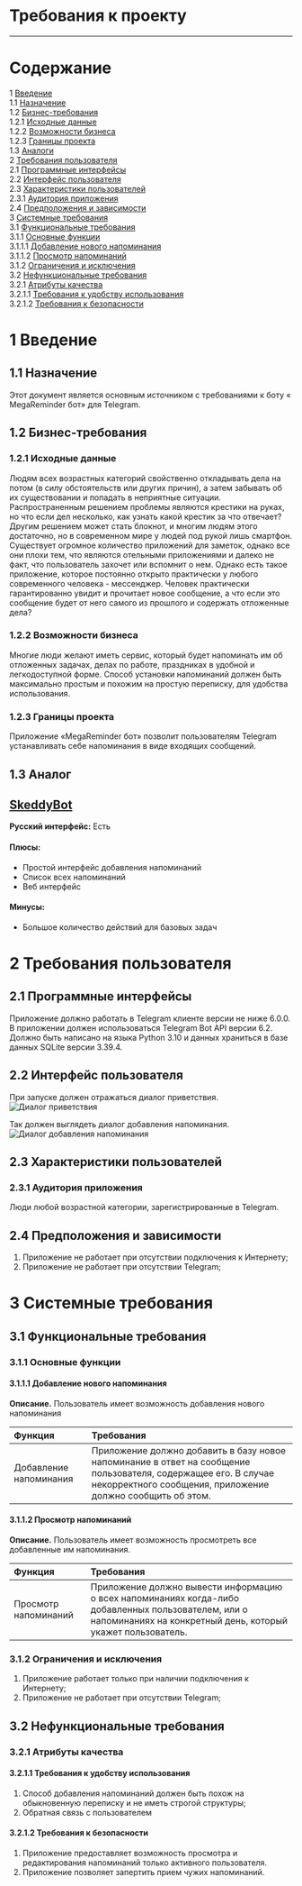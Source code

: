# Требования к проекту
---

# Содержание
1 [Введение](#intro)  
1.1 [Назначение](#appointment)  
1.2 [Бизнес-требования](#business_requirements)  
1.2.1 [Исходные данные](#initial_data)  
1.2.2 [Возможности бизнеса](#business_opportunities)  
1.2.3 [Границы проекта](#project_boundary)  
1.3 [Аналоги](#analogues)  
2 [Требования пользователя](#user_requirements)  
2.1 [Программные интерфейсы](#software_interfaces)  
2.2 [Интерфейс пользователя](#user_interface)  
2.3 [Характеристики пользователей](#user_specifications)  
2.3.1 [Аудитория приложения](#application_audience)  
2.4 [Предположения и зависимости](#assumptions_and_dependencies)  
3 [Системные требования](#system_requirements)  
3.1 [Функциональные требования](#functional_requirements)  
3.1.1 [Основные функции](#main_functions)  
3.1.1.1 [Добавление нового напоминания](#add_new_remind)  
3.1.1.2 [Просмотр напоминаний](#list_reminds)  
3.1.2 [Ограничения и исключения](#restrictions_and_exclusions)  
3.2 [Нефункциональные требования](#non-functional_requirements)  
3.2.1 [Атрибуты качества](#quality_attributes)  
3.2.1.1 [Требования к удобству использования](#requirements_for_ease_of_use)  
3.2.1.2 [Требования к безопасности](#security_requirements)  

<a name="intro"/>

# 1 Введение

<a name="appointment"/>

## 1.1 Назначение
Этот документ является основным источником с требованиями к боту « MegaReminder бот» для Telegram.

<a name="business_requirements"/>

## 1.2 Бизнес-требования

<a name="initial_data"/>

### 1.2.1 Исходные данные
Людям всех возрастных категорий свойственно откладывать дела на потом (в силу обстоятельств или других причин), а затем забывать об их существовании и попадать в неприятные ситуации. Распространенным решением проблемы являются крестики на руках, но что если дел несколько, как узнать какой крестик за что отвечает? Другим решением может стать блокнот, и многим людям этого достаточно, но в современном мире у людей под рукой лишь смартфон. Существует огромное количество приложений для заметок, однако все они плохи тем, что являются отельными приложениями и далеко не факт, что пользователь захочет или вспомнит о нем. Однако есть такое приложение, которое постоянно открыто практически у любого современного человека - мессенджер. Человек практически гарантированно увидит и прочитает новое сообщение, а что если это сообщение будет от него самого из прошлого и содержать отложенные дела? 

<a name="business_opportunities"/>

### 1.2.2 Возможности бизнеса
Многие люди желают иметь сервис, который будет напоминать им об отложенных задачах, делах по работе, праздниках в удобной и легкодоступной форме. Способ установки напоминаний должен быть максимально простым и похожим на простую переписку, для удобства использования.

<a name="project_boundary"/>

### 1.2.3 Границы проекта
Приложение «MegaReminder бот» позволит пользователям Telegram устанавливать себе напоминания в виде входящих сообщений.

<a name="analogues"/>


## 1.3 Аналог

## [SkeddyBot](http://telegram.me/skeddybot)

**Русский интерфейс:**  Есть
#### Плюсы:
   * Простой интерфейс добавления напоминаний
   * Список всех напоминаний
   * Веб интерфейс
   
#### Минусы:
   * Большое количество действий для базовых задач   

<a name="user_requirements"/>

# 2 Требования пользователя

<a name="software_interfaces"/>

## 2.1 Программные интерфейсы
Приложение должно работать в Telegram клиенте версии не ниже 6.0.0. В приложении должен использоваться Telegram Bot API версии 6.2. Должно быть написано на языка Python 3.10 и данных храниться в базе данных SQLite версии 3.39.4.

<a name="user_interface"/>

## 2.2 Интерфейс пользователя
При запуске должен отражаться диалог приветствия.  
![Диалог приветствия](../../Images/Mockups/StartPage.png)  

Так должен выглядеть диалог добавления напоминания.  
![Диалог добавления напоминания](../../Images/Mockups/AddRemember.png)  

<a name="user_specifications"/>

## 2.3 Характеристики пользователей

<a name="application_audience"/>

### 2.3.1 Аудитория приложения
Люди любой возрастной категории, зарегистрированные в Telegram.

<a name="assumptions_and_dependencies"/>

## 2.4 Предположения и зависимости
1. Приложение не работает при отсутствии подключения к Интернету;
2. Приложение не работает при отсутствии Telegram;
<a name="system_requirements"/>

# 3 Системные требования

<a name="functional_requirements"/>

## 3.1 Функциональные требования

<a name="main_functions"/>

### 3.1.1 Основные функции
<a name="add_new_remind"/>

#### 3.1.1.1 Добавление нового напоминания
**Описание.** Пользователь имеет возможность добавления нового напоминания
 
| Функция | Требования | 
|:---|:---|
| Добавление напоминания | Приложение должно добавить в базу новое напоминание в ответ на сообщение пользователя, содержащее его. В случае некорректного сообщения, приложение должно сообщить об этом.|
<a name="list_reminds"/>

#### 3.1.1.2 Просмотр напоминаний
**Описание.**  Пользователь имеет возможность просмотреть все добавленные им напоминания.

| Функция | Требования | 
|:---|:---|
| Просмотр напоминаний | Приложение должно вывести информацию о всех напоминаниях когда-либо добавленных пользователем, или о напоминаниях на конкретный день, который укажет пользователь. |

### 3.1.2 Ограничения и исключения
1. Приложение работает только при наличии подключения к Интернету;
2. Приложение не работает при отсутствии Telegram;
<a name="non-functional_requirements"/>

## 3.2 Нефункциональные требования

<a name="quality_attributes"/>

### 3.2.1 Атрибуты качества

<a name="requirements_for_ease_of_use"/>

#### 3.2.1.1 Требования к удобству использования
1. Способ добавления напоминаний должен быть похож на обыкновенную переписку и не иметь строгой структуры;
2. Обратная связь с пользователем

<a name="security_requirements"/>

#### 3.2.1.2 Требования к безопасности
1. Приложение предоставляет возможность просмотра и редактирования напоминаний только активного пользователя.
2. Приложение позволяет запертить прием чужих напоминаний.

